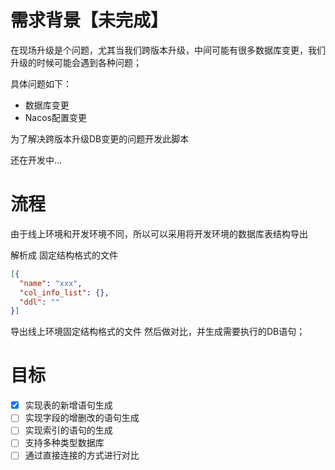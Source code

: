 # 需求背景【未完成】

在现场升级是个问题，尤其当我们跨版本升级，中间可能有很多数据库变更，我们升级的时候可能会遇到各种问题；

具体问题如下：
- 数据库变更
- Nacos配置变更

为了解决跨版本升级DB变更的问题开发此脚本

还在开发中...

# 流程

由于线上环境和开发环境不同，所以可以采用将开发环境的数据库表结构导出

解析成 固定结构格式的文件
```json
[{
  "name": "xxx",
  "col_info_list": {},
  "ddl": ""
}]
```

导出线上环境固定结构格式的文件
然后做对比，并生成需要执行的DB语句；

# 目标

- [x] 实现表的新增语句生成
- [ ] 实现字段的增删改的语句生成
- [ ] 实现索引的语句的生成
- [ ] 支持多种类型数据库
- [ ] 通过直接连接的方式进行对比